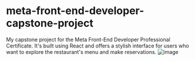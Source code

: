 # meta-front-end-developer-capstone-project
My capstone project for the Meta Front-End Developer Professional Certificate. It's built using React and offers a stylish interface for users who want to explore the restaurant's menu and make reservations.
![image](https://github.com/user-attachments/assets/240e3c67-e106-424c-8362-6f3069f07e49)

